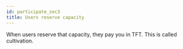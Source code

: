 ```yaml
---
id: participate_sec3
title: Users reserve capacity
---
```


When users reserve that capacity, they pay you in TFT. This is called cultivation.
